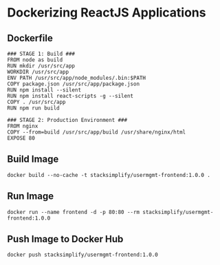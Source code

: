 # Dockerizing ReactJS Applications

## Dockerfile

```
### STAGE 1: Build ###
FROM node as build
RUN mkdir /usr/src/app
WORKDIR /usr/src/app
ENV PATH /usr/src/app/node_modules/.bin:$PATH
COPY package.json /usr/src/app/package.json
RUN npm install --silent
RUN npm install react-scripts -g --silent
COPY . /usr/src/app
RUN npm run build

### STAGE 2: Production Environment ###
FROM nginx
COPY --from=build /usr/src/app/build /usr/share/nginx/html
EXPOSE 80
```

## Build Image

```
docker build --no-cache -t stacksimplify/usermgmt-frontend:1.0.0 .
```

## Run Image
```
docker run --name frontend -d -p 80:80 --rm stacksimplify/usermgmt-frontend:1.0.0 
```

## Push Image to Docker Hub
```
docker push stacksimplify/usermgmt-frontend:1.0.0
```